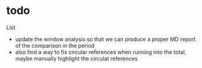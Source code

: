 # todo

List

- update the window analysis so that we can produce a proper MD report of the comparison in the period
- also find a way to fix circular references when running into the total, maybe manually highlight the circulat references
